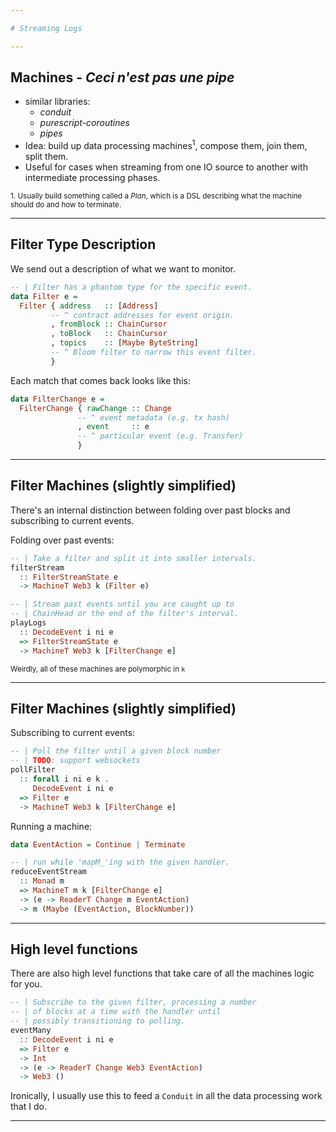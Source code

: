```yaml
---

# Streaming Logs

---
```


## Machines - *Ceci n'est pas une pipe*
- similar libraries:
  - *conduit*
  - *purescript-coroutines*
  - *pipes*
- Idea: build up data processing machines<sup>1</sup>, compose them, join them, split them.
- Useful for cases when streaming from one IO source to another with intermediate processing phases.


<sub>1. Usually build something called a _Plan_, which is a DSL describing what the machine should do and how to terminate.</sub>

---

## Filter Type Description

We send out a description of what we want to monitor.

```haskell
-- | Filter has a phantom type for the specific event.
data Filter e =
  Filter { address   :: [Address]
         -- ^ contract addresses for event origin.
         , fromBlock :: ChainCursor
         , toBlock   :: ChainCursor
         , topics    :: [Maybe ByteString]
         -- ^ Bloom filter to narrow this event filter.
         }         
```
Each match that comes back looks like this:

```haskell
data FilterChange e = 
  FilterChange { rawChange :: Change
               -- ^ event metadata (e.g. tx hash)
               , event     :: e
               -- ^ particular event (e.g. Transfer)
               }
```

---

## Filter Machines (slightly simplified)

There's an internal distinction between folding over past blocks and subscribing to current events.

Folding over past events:
```haskell
-- | Take a filter and split it into smaller intervals.
filterStream 
  :: FilterStreamState e
  -> MachineT Web3 k (Filter e)

-- | Stream past events until you are caught up to 
-- | ChainHead or the end of the filter's interval.
playLogs 
  :: DecodeEvent i ni e
  => FilterStreamState e
  -> MachineT Web3 k [FilterChange e]
```

<sub> Weirdly, all of these machines are polymorphic in `k` </sub>
  
---

## Filter Machines (slightly simplified)

Subscribing to current events:

```haskell
-- | Poll the filter until a given block number
-- | TODO: support websockets
pollFilter 
  :: forall i ni e k . 
     DecodeEvent i ni e
  => Filter e
  -> MachineT Web3 k [FilterChange e]
```

Running a machine:

```haskell
data EventAction = Continue | Terminate

-- | run while 'mapM_'ing with the given handler.
reduceEventStream 
  :: Monad m
  => MachineT m k [FilterChange e]
  -> (e -> ReaderT Change m EventAction)
  -> m (Maybe (EventAction, BlockNumber))
```

---

## High level functions

There are also high level functions that take care of all the 
machines logic for you.

```haskell
-- | Subscribe to the given filter, processing a number
-- | of blocks at a time with the handler until 
-- | possibly transitioning to polling.
eventMany 
  :: DecodeEvent i ni e
  => Filter e
  -> Int
  -> (e -> ReaderT Change Web3 EventAction)
  -> Web3 ()
```
Ironically, I usually use this to feed a `Conduit` in all the data processing work that I do.

---